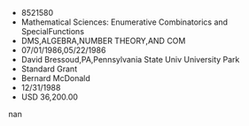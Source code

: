 
* 8521580
* Mathematical Sciences: Enumerative Combinatorics and SpecialFunctions
* DMS,ALGEBRA,NUMBER THEORY,AND COM
* 07/01/1986,05/22/1986
* David Bressoud,PA,Pennsylvania State Univ University Park
* Standard Grant
* Bernard McDonald
* 12/31/1988
* USD 36,200.00

nan
